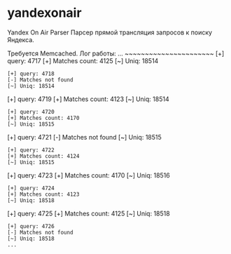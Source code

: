 yandexonair
===========

Yandex On Air Parser
Парсер прямой трансляция запросов к поиску Яндекса.

Требуется Memcached. Лог работы:
...
\~~~~~~~~~~~~~~~~~~~~~~
[+] query: 4717
[+] Matches count: 4125
[~] Uniq: 18514
~~~~~~~~~~~~~~~~~~~~~~
[+] query: 4718
[-] Matches not found
[~] Uniq: 18514
~~~~~~~~~~~~~~~~~~~~~~
[+] query: 4719
[+] Matches count: 4123
[~] Uniq: 18514
~~~~~~~~~~~~~~~~~~~~~~
[+] query: 4720
[+] Matches count: 4170
[~] Uniq: 18515
~~~~~~~~~~~~~~~~~~~~~~
[+] query: 4721
[-] Matches not found
[~] Uniq: 18515
~~~~~~~~~~~~~~~~~~~~~~
[+] query: 4722
[+] Matches count: 4124
[~] Uniq: 18515
~~~~~~~~~~~~~~~~~~~~~~
[+] query: 4723
[+] Matches count: 4170
[~] Uniq: 18516
~~~~~~~~~~~~~~~~~~~~~~
[+] query: 4724
[+] Matches count: 4123
[~] Uniq: 18518
~~~~~~~~~~~~~~~~~~~~~~
[+] query: 4725
[+] Matches count: 4125
[~] Uniq: 18518
~~~~~~~~~~~~~~~~~~~~~~
[+] query: 4726
[-] Matches not found
[~] Uniq: 18518
...
